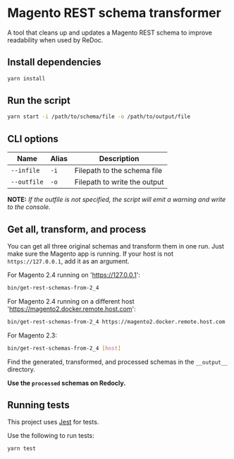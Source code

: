 # Magento REST schema transformer

A tool that cleans up and updates a Magento REST schema to improve readability when used by ReDoc.

## Install dependencies

```sh
yarn install
```

## Run the script

```sh
yarn start -i /path/to/schema/file -o /path/to/output/file
```

## CLI options

| Name        | Alias | Description                  |
| ----------- | ----- | ---------------------------- |
| `--infile`  | `-i`  | Filepath to the schema file  |
| `--outfile` | `-o`  | Filepath to write the output |

**NOTE:** *If the outfile is not specified, the script will emit a warning and write to the console.*

## Get all, transform, and process

You can get all three original schemas and transform them in one run.
Just make sure the Magento app is running.
If your host is not `https://127.0.0.1`, add it as an argument.

For Magento 2.4 running on 'https://127.0.0.1':

```bash
bin/get-rest-schemas-from-2_4
```

For Magento 2.4 running on a different host 'https://magento2.docker.remote.host.com':

```bash
bin/get-rest-schemas-from-2_4 https://magento2.docker.remote.host.com
```

For Magento 2.3:

```bash
bin/get-rest-schemas-from-2_4 [host]
```

Find the generated, transformed, and processed schemas in the `__output__` directory.

__Use the `processed` schemas on Redocly.__

## Running tests

This project uses [Jest][] for tests.

Use the following to run tests:

```sh
yarn test
```

[jest]: https://jestjs.io/docs/en/getting-started
